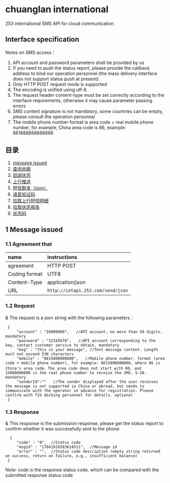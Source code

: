 # chuanglan international

253 international SMS API for cloud communication

## Interface specification

Notes on SMS access：
1. API account and password parameters shall be provided by us
2. If you need to push the status report, please provide the callback address to bind our operation personnel (the mass delivery interface does not support status push at present).
3. Only HTTP POST request mode is supported
4. The encoding is unified using utf-8
5. The request header content-type must be set correctly according to the interface requirements, otherwise it may cause parameter passing errors
6. SMS content signature is not mandatory, some countries can be empty, please consult the operation personnel
7. The mobile phone number format is area code + real mobile phone number, for example, China area code is 86, example: 861888888888888

## 目录

 1. [message issued](#a-messageissued)
 1. [查询余额](docs/queryBalance.md)
 1. [回调状态](docs/callBack.md)
 1. [上行推送](docs/upwardPush.md)
 1. [短信群发（json）](docs/groupMessaging.md)
 1. [语音验证码](docs/voiceVerificationCode.md)
 1. [拉取上行短信明细](docs/pullDetail.md)
 1. [拉取状态报告](docs/pullCallback.md)
 1. [状态码](docs/statusCode.md)


<a id="a-messageissued"></a>
## 1 Message issued

### 1.1 Agreement that
name|instructions
:---|:---
agreement|HTTP POST
Coding format|UTF8
Content-Type|application/json
URL|`http://intapi.253.com/send/json`

### 1.2 Request

& The request is a json string with the following parameters：
```
 {
     "account" : "I6000000",   //API account, no more than 50 digits. mandatory
     "password" : "12345678",   //API account corresponding to the key, contact customer service to obtain. mandatory
     "msg" : "this is your message", //Text message content. Length must not exceed 536 characters
     "mobile" : "8615800000000",   //Mobile phone number, format (area code + mobile phone number), for example: 8615800000000, where 86 is China's area code，The area code does not start with 00, and 15800000000 is the real phone number to receive the SMS. 5-20. mandatory
     "senderId":""   //The sender displayed after the user receives the message is not supported in China or abroad, but needs to communicate with the operator in advance for registration. Please confirm with TIG docking personnel for details. optional
 }
 ```
 
 ### 1.3 Response
 
 & This response is the submission response, please get the status report to confirm whether it was successfully sent to the phone
``` 
  {
     "code" : "0",  //Status code
     "msgid" : "17041010383624511",  //Message id
     "error" : "",  //Status code description (empty string returned on success, return on failure, e.g., insufficient balance)
 }
 ```
 Note: code is the response status code, which can be compared with the submitted response status code




